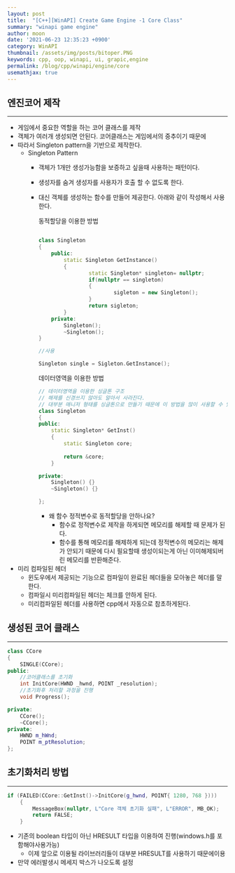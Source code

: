 ```yaml
---
layout: post
title:  "[C++][WinAPI] Create Game Engine -1 Core Class"
summary: "winapi game engine"
author: moon
date: '2021-06-23 12:35:23 +0900'
category: WinAPI
thumbnail: /assets/img/posts/bitoper.PNG
keywords: cpp, oop, winapi, ui, grapic,engine
permalink: /blog/cpp/winapi/engine/core
usemathjax: true
---
```

## 엔진코어 제작

---

- 게임에서 중요한 역할을 하는 코어 클래스를 제작
- 객체가 여러개 생성되면 안된다. 코어클래스는 게임에서의 중추이기 때문에
- 따라서 Singleton pattern을 기반으로 제작한다.
    - Singleton Pattern
        - 객체가 1개만 생성가능함을 보증하고 싶을때 사용하는 패턴이다.
        - 생성자를 숨겨 생성자를 사용자가 호출 할 수 없도록 한다.
        - 대신 객체를 생성하는 함수를 만들어 제공한다. 아래와 같이 작성해서 사용한다.

            동적할당을 이용한 방법

            ```cpp

            class Singleton
            {
            	public:
            		static Singleton GetInstance()
            		{
            				static Singleton* singleton= nullptr;
            				if(nullptr == singleton)
            				{
            						sigleton = new Singleton();
            				}
            				return sigleton;
            		}
            	private:
            		Singleton();
            		~Singleton();
            }

            //사용

            Singleton single = Sigleton.GetInstance();
            ```

            데이터영역을 이용한 방법

            ```cpp
            // 데이터영역을 이용한 싱글톤 구조
            // 해제를 신경쓰지 않아도 알아서 사라진다.
            // 대부분 매니저 형태를 싱글톤으로 만들기 때문에 이 방법을 많이 사용할 수 있음
            class Singleton
            {
            public:
            	static Singleton* GetInst()
            	{
            		static Singleton core;
            		
            		return &core;
            	}

            private:
            	Singleton() {}
            	~Singleton() {}

            };
            ```

            - 왜 함수 정적변수로 동적할당을 안하나요?
                - 함수로 정적변수로 제작을 하게되면 메모리를 해제할 때 문제가 된다.
                - 함수를 통해 메모리를 해제하게 되는데 정적변수의 메모리는 해제가 안되기 때문에 다시 필요할때 생성이되는게 아닌 이미해제되버린 메모리를 반환해준다.
- 미리 컴파일된 헤더
    - 윈도우에서 제공되는 기능으로 컴파일이 완료된 헤더들을 모아놓은 헤더를 말한다.
    - 컴파일시 미리컴파일된 헤더는 체크를 안하게 된다.
    - 미리컴파일된 헤더를 사용하면 cpp에서 자동으로 참초하게된다.

## 생성된 코어 클래스

---

```cpp
class CCore
{
	SINGLE(CCore);
public:
	//코어클래스를 초기화
	int InitCore(HWND _hwnd, POINT _resolution);
	//초기화후 처리할 과정을 진행
	void Progress();

private:
	CCore();
	~CCore();
private:
	HWND m_hWnd;
	POINT m_ptResolution;
};
```

## 초기화처리 방법

---

```cpp
if (FAILED(CCore::GetInst()->InitCore(g_hwnd, POINT{ 1280, 768 })))
	{
		MessageBox(nullptr, L"Core 객체 초기화 실패", L"ERROR", MB_OK);
		return FALSE;
	}
```

- 기존의 boolean 타입이 아닌 HRESULT 타입을 이용하여 진행(windows.h를 포함해야사용가능)
    - 이제 앞으로 이용될 라이브러리들이 대부분 HRESULT를 사용하기 때문에이용
- 만약 에러발생시 메세지 박스가 나오도록 설정